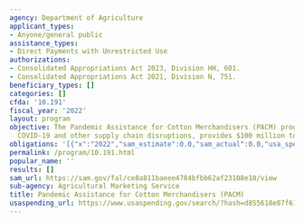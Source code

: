 ```yaml
---
agency: Department of Agriculture
applicant_types:
- Anyone/general public
assistance_types:
- Direct Payments with Unrestricted Use
authorizations:
- Consolidated Appropriations Act 2023, Division HH, 601.
- Consolidated Appropriations Act 2021, Division N, 751.
beneficiary_types: []
categories: []
cfda: '10.191'
fiscal_year: '2022'
layout: program
objective: The Pandemic Assistance for Cotton Merchandisers (PACM) program, considering
  COVID-19 and other supply chain disruptions, provides $100 million to cotton merchandisers.
obligations: '[{"x":"2022","sam_estimate":0.0,"sam_actual":0.0,"usa_spending_actual":0.0},{"x":"2023","sam_estimate":375000.0,"sam_actual":0.0,"usa_spending_actual":0.0},{"x":"2024","sam_estimate":100375000.0,"sam_actual":0.0,"usa_spending_actual":0.0}]'
permalink: /program/10.191.html
popular_name: ''
results: []
sam_url: https://sam.gov/fal/ce8a811baeee4784bfbb62af23108e10/view
sub-agency: Agricultural Marketing Service
title: Pandemic Assistance for Cotton Merchandisers (PACM)
usaspending_url: https://www.usaspending.gov/search/?hash=d855618e87f61efe8fd352c6073c7201
---
```

